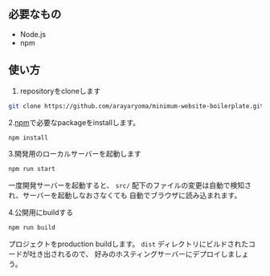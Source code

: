 ## 必要なもの
- Node.js
- npm

## 使い方
1. repositoryをcloneします
```bash
git clone https://github.com/arayaryoma/minimum-website-boilerplate.git your_project_dir
```
2.[npm](https://www.npmjs.com/)で必要なpackageをinstallします。
```bash
npm install
```

3.開発用のローカルサーバーを起動します
```bash
npm run start
```
一度開発サーバーを起動すると、 `src/` 配下のファイルの変更は自動で検知され、サーバーを起動しなおさなくても
自動でブラウザに読み込まれます。

4.公開用にbuildする
```bash
npm run build
```
プロジェクトをproduction buildします。 `dist` ディレクトリにビルドされたコードが吐き出されるので、
好みのホスティングサーバーにデプロイしましょう。
